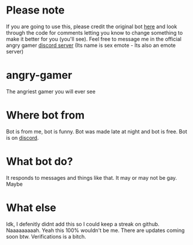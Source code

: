 # Please note
If you are going to use this, please credit the original bot <a href="https://top.gg/bot/766970426231881778">here</a> and look through the code for comments letting you know to change something to make it better for you (you'll see). Feel free to message me in the official angry gamer <a href="https://julians.work/cum">discord server</a> (Its name is sex emote - Its also an emote server)

# angry-gamer
The angriest gamer you will ever see

# Where bot from
Bot is from me, bot is funny. Bot was made late at night and bot is free. Bot is on <a href="https://top.gg/bot/766970426231881778">discord</a>.

# What bot do?
It responds to messages and things like that. It may or may not be gay. Maybe

# What else
Idk, I defenitly didnt add this so I could keep a streak on github. Naaaaaaaaah. Yeah this 100% wouldn't be me. There are updates coming soon btw. Verifications is a bitch.
